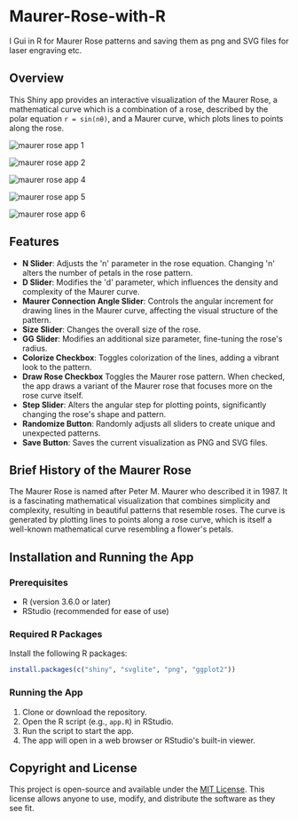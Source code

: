 # Maurer-Rose-with-R
I Gui in R for Maurer Rose patterns and saving them as png and SVG files for laser engraving etc. 
## Overview

This Shiny app provides an interactive visualization of the Maurer Rose, a mathematical curve which is a combination of a rose, described by the polar equation `r = sin(nθ)`, and a Maurer curve, which plots lines to points along the rose.

![maurer rose app 1](https://github.com/Rotoslider/Maurer-Rose-with-R/assets/15005663/68bc0545-b3fa-4ae5-a7c3-d3ebd46eacb2)


![maurer rose app 2](https://github.com/Rotoslider/Maurer-Rose-with-R/assets/15005663/87377d9b-b88a-4366-874a-ee0f117c4e19)


![maurer rose app 4](https://github.com/Rotoslider/Maurer-Rose-with-R/assets/15005663/1a6c3176-4ce2-4cf4-9b15-d8ba9a8557d0)


![maurer rose app 5](https://github.com/Rotoslider/Maurer-Rose-with-R/assets/15005663/eddb39d5-4320-496b-9354-9c2324a33bad)


![maurer rose app 6](https://github.com/Rotoslider/Maurer-Rose-with-R/assets/15005663/f62e0421-a8b0-4b96-92e0-d44a108d9e4a)



## Features

- **N Slider**: Adjusts the 'n' parameter in the rose equation. Changing 'n' alters the number of petals in the rose pattern.
- **D Slider**: Modifies the 'd' parameter, which influences the density and complexity of the Maurer curve.
- **Maurer Connection Angle Slider**: Controls the angular increment for drawing lines in the Maurer curve, affecting the visual structure of the pattern.
- **Size Slider**: Changes the overall size of the rose.
- **GG Slider**: Modifies an additional size parameter, fine-tuning the rose's radius.
- **Colorize Checkbox**: Toggles colorization of the lines, adding a vibrant look to the pattern.
- **Draw Rose Checkbox** Toggles the Maurer rose pattern. When checked, the app draws a variant of the Maurer rose that focuses more on the rose curve itself.
- **Step Slider**: Alters the angular step for plotting points, significantly changing the rose's shape and pattern.
- **Randomize Button**: Randomly adjusts all sliders to create unique and unexpected patterns.
- **Save Button**: Saves the current visualization as PNG and SVG files.

## Brief History of the Maurer Rose

The Maurer Rose is named after Peter M. Maurer who described it in 1987. It is a fascinating mathematical visualization that combines simplicity and complexity, resulting in beautiful patterns that resemble roses. The curve is generated by plotting lines to points along a rose curve, which is itself a well-known mathematical curve resembling a flower's petals.

## Installation and Running the App

### Prerequisites

- R (version 3.6.0 or later)
- RStudio (recommended for ease of use)

### Required R Packages

Install the following R packages:

```R
install.packages(c("shiny", "svglite", "png", "ggplot2"))
```

### Running the App

1. Clone or download the repository.
2. Open the R script (e.g., `app.R`) in RStudio.
3. Run the script to start the app.
4. The app will open in a web browser or RStudio's built-in viewer.

## Copyright and License

This project is open-source and available under the [MIT License](https://opensource.org/licenses/MIT). This license allows anyone to use, modify, and distribute the software as they see fit.

